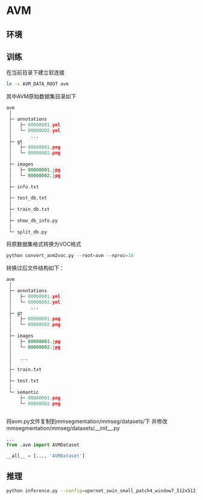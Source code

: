 # AVM 

## 环境


## 训练

在当前目录下建立软连接
```bash
ln -s AVM_DATA_ROOT avm
```

其中AVM原始数据集目录如下
```python
avm
 │
 ├─ annotations
 │   ├─ 00000001.yml
 │   └─ 00000002.yml
 │       ... 
 ├─ gt
 │   ├─ 00000001.png
 │   └─ 00000002.png
 │
 ├─ images
 │   ├─ 00000001.jpg
 │   └─ 00000002.jpg
 │
 ├─ info.txt
 │
 ├─ test_db.txt
 │
 ├─ train_db.txt
 │
 ├─ show_db_info.py
 │
 └─ split_db.py
```

将原数据集格式转换为VOC格式
```python
python convert_avm2voc.py --root=avm --nproc=10
```

转换过后文件结构如下：
```python
avm
 │
 ├─ annotations
 │   ├─ 00000001.yml
 │   └─ 00000002.yml
 │       ... 
 ├─ gt
 │   ├─ 00000001.png
 │   └─ 00000002.png
 │
 ├─ images
 │   ├─ 00000001.jpg
 │   └─ 00000002.jpg
 │
 │   ... 
 │
 ├─ train.txt
 │
 ├─ test.txt
 │
 └─ semantic
     ├─ 00000001.png
     └─ 00000002.png
 
```

将avm.py文件复制到mmsegmentation/mmseg/datasets/下
并修改mmsegmentation/mmseg/datasets/\_\_init\_\_.py

```python
...
from .avm import AVMDataset

__all__ = [..., 'AVMDataset']
```

## 推理

```bash
python inference.py --config=upernet_swin_small_patch4_window7_512x512_160k_avm20k_pretrain_224x224_1K.py --checkpoint=latest.pth --image_path=demo.jpg 
```
